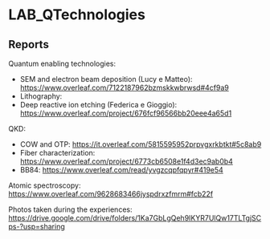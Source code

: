 # LAB_QTechnologies




## Reports

Quantum enabling technologies:
* SEM and electron beam deposition (Lucy e Matteo): https://www.overleaf.com/7122187962bzmskkwbrwsd#4cf9a9
* Lithography:
* Deep reactive ion etching (Federica e Gioggio): https://www.overleaf.com/project/676fcf96566bb20eee4a65d1

QKD:
* COW and OTP: https://it.overleaf.com/5815595952prpvgxrkbtkt#5c8ab9
* Fiber characterization: https://www.overleaf.com/project/6773cb6508e1f4d3ec9ab0b4
* BB84: https://www.overleaf.com/read/yvgzcqpfqpyr#419e54


Atomic spectroscopy:
https://www.overleaf.com/9628683466jyspdrxzfmrm#fcb22f


Photos taken during the experiences:
https://drive.google.com/drive/folders/1Ka7GbLgQeh9IKYR7UlQw17TLTgjSCps-?usp=sharing
